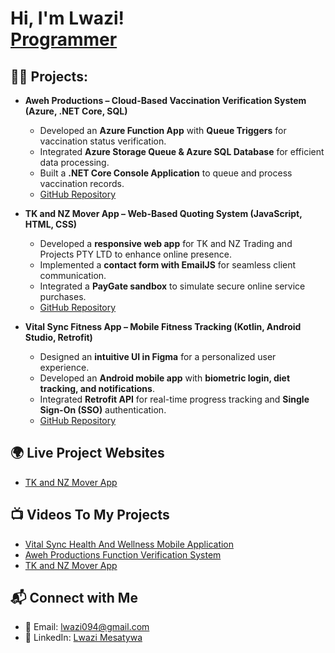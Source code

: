 <h1>Hi, I'm Lwazi! <br/><a href="https://www.linkedin.com/in/lwazi-mesatywa-219299286">Programmer</a>

<h2>👨‍💻 Projects:</h2>

- <b>Aweh Productions – Cloud-Based Vaccination Verification System (Azure, .NET Core, SQL)</b>  
  - Developed an **Azure Function App** with **Queue Triggers** for vaccination status verification.  
  - Integrated **Azure Storage Queue & Azure SQL Database** for efficient data processing.  
  - Built a **.NET Core Console Application** to queue and process vaccination records.  
  - [GitHub Repository](your-repo-link-here)  

- <b>TK and NZ Mover App – Web-Based Quoting System (JavaScript, HTML, CSS)</b>  
  - Developed a **responsive web app** for TK and NZ Trading and Projects PTY LTD to enhance online presence.  
  - Implemented a **contact form with EmailJS** for seamless client communication.  
  - Integrated a **PayGate sandbox** to simulate secure online service purchases.
  - [GitHub Repository ](https://github.com/Sarrucha/tk-nz-moving-app)   

- <b>Vital Sync Fitness App – Mobile Fitness Tracking (Kotlin, Android Studio, Retrofit)</b>  
  - Designed an **intuitive UI in Figma** for a personalized user experience.  
  - Developed an **Android mobile app** with **biometric login, diet tracking, and notifications**.  
  - Integrated **Retrofit API** for real-time progress tracking and **Single Sign-On (SSO)** authentication.
  - [GitHub Repository ](https://github.com/Sarrucha/Vital-Sync)  

<h2>🌍 Live Project Websites</h2>

- [TK and NZ Mover App](https://mehlulibooi.github.io/Moverapp/index.html)

<h2>📺 Videos To My Projects</h2>

- [Vital Sync Health And Wellness Mobile Application](https://www.youtube.com/watch?v=a83ASGn_V_s)
- [Aweh Productions Function Verification System](https://youtu.be/57851H4v6w0)
- [TK and NZ Mover App](https://www.youtube.com/watch?v=J6dylrHue9U)

<h2>📬 Connect with Me</h2>

- 📧 Email: [lwazi094@gmail.com](mailto:lwazi094@gmail.com)  
- 💼 LinkedIn: [Lwazi Mesatywa](https://www.linkedin.com/in/lwazi-mesatywa-219299286)

<!--
**Sarrucha/Sarrucha** is a ✨ _special_ ✨ repository because its `README.md` (this file) appears on your GitHub profile.

Here are some ideas to get you started:

- 🔭 I’m currently working on ...
- 🌱 I’m currently learning ...
- 👯 I’m looking to collaborate on ...
- 🤔 I’m looking for help with ...
- 💬 Ask me about ...
- 📫 How to reach me: ...
- 😄 Pronouns: ...
- ⚡ Fun fact: ...
-->
